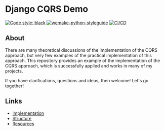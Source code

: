 # Django CQRS Demo

[![Code style: black](https://img.shields.io/badge/code%20style-black-000000.svg)](https://github.com/psf/black)
[![wemake-python-styleguide](https://img.shields.io/badge/style-wemake-000000.svg)](https://github.com/wemake-services/wemake-python-styleguide)
[![CI/CD](https://github.com/slapshin/django-cqrs-demo/actions/workflows/ci-cd.yml/badge.svg)](https://github.com/slapshin/django-cqrs-demo/actions/workflows/ci-cd.yml)


## About
There are many theoretical discussions of the implementation of the CQRS approach, but very few examples of the practical implementation of this approach. This repository provides an example of the implementation of the CQRS approach, which is successfully applied and works in many of my projects.

If you have clarifications, questions and ideas, then welcome! Let's go together!

## Links
- [Implementation](docs/implementation.md)
- [Structure](docs/structure.md)
- [Resources](docs/resources.md)
